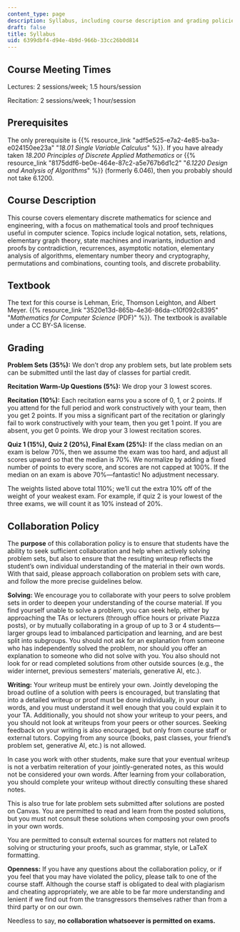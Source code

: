 ```yaml
---
content_type: page
description: Syllabus, including course description and grading policies, for 6.1200J.
draft: false
title: Syllabus
uid: 6399dbf4-d94e-4b9d-966b-33cc26b0d814
---
```

## Course Meeting Times

Lectures: 2 sessions/week; 1.5 hours/session

Recitation: 2 sessions/week; 1 hour/session

## Prerequisites

The only prerequisite is {{% resource_link "adf5e525-e7a2-4e85-ba3a-e024150ee23a" "*18.01 Single Variable Calculus*" %}}. If you have already taken *18.200 Principles of Discrete Applied Mathematics* or {{% resource_link "8175ddf6-be0e-464e-87c2-a5e767b6d1c2" "*6.1220 Design and Analysis of Algorithms*" %}} (formerly 6.046), then you probably should not take 6.1200.

## Course Description

This course covers elementary discrete mathematics for science and engineering, with a focus on mathematical tools and proof techniques useful in computer science. Topics include logical notation, sets, relations, elementary graph theory, state machines and invariants, induction and proofs by contradiction, recurrences, asymptotic notation, elementary analysis of algorithms, elementary number theory and cryptography, permutations and combinations, counting tools, and discrete probability.

## Textbook

The text for this course is Lehman, Eric, Thomson Leighton, and Albert Meyer. {{% resource_link "3520e13d-865b-4e36-86da-c10f092c8395" "*Mathematics for Computer Science* (PDF)" %}}*.* The textbook is available under a CC BY-SA license.

## Grading

**Problem Sets (35%):** We don’t drop any problem sets, but late problem sets can be submitted until the last day of classes for partial credit.

**Recitation Warm-Up Questions (5%):** We drop your 3 lowest scores.

**Recitation (10%):** Each recitation earns you a score of 0, 1, or 2 points. If you attend for the full period and work constructively with your team, then you get 2 points. If you miss a significant part of the recitation or glaringly fail to work constructively with your team, then you get 1 point. If you are absent, you get 0 points. We drop your 3 lowest recitation scores.

**Quiz 1 (15%), Quiz 2 (20%), Final Exam (25%):** If the class median on an exam is below 70%, then we assume the exam was too hard, and adjust all scores upward so that the median is 70%. We normalize by adding a fixed number of points to every score, and scores are not capped at 100%. If the median on an exam is above 70%—fantastic! No adjustment necessary.

The weights listed above total 110%; we’ll cut the extra 10% off of the weight of your weakest exam. For example, if quiz 2 is your lowest of the three exams, we will count it as 10% instead of 20%.

## Collaboration Policy

The **purpose** of this collaboration policy is to ensure that students have the ability to seek sufficient collaboration and help when actively solving problem sets, but also to ensure that the resulting writeup reflects the student’s own individual understanding of the material in their own words. With that said, please approach collaboration on problem sets with care, and follow the more precise guidelines below.

**Solving:** We encourage you to collaborate with your peers to solve problem sets in order to deepen your understanding of the course material. If you find yourself unable to solve a problem, you can seek help, either by approaching the TAs or lecturers (through office hours or private Piazza posts), or by mutually collaborating in a group of up to 3 or 4 students—larger groups lead to imbalanced participation and learning, and are best split into subgroups. You should not ask for an explanation from someone who has independently solved the problem, nor should you offer an explanation to someone who did not solve with you. You also should not look for or read completed solutions from other outside sources (e.g., the wider internet, previous semesters’ materials, generative AI, etc.).

**Writing:** Your writeup must be entirely your own. Jointly developing the broad outline of a solution with peers is encouraged, but translating that into a detailed writeup or proof must be done individually, in your own words, and you must understand it well enough that you could explain it to your TA. Additionally, you should not show your writeup to your peers, and you should not look at writeups from your peers or other sources. Seeking feedback on your writing is also encouraged, but only from course staff or external tutors. Copying from any source (books, past classes, your friend’s problem set, generative AI, etc.) is not allowed.

In case you work with other students, make sure that your eventual writeup is not a verbatim reiteration of your jointly-generated notes, as this would not be considered your own words. After learning from your collaboration, you should complete your writeup without directly consulting these shared notes. 

This is also true for late problem sets submitted after solutions are posted on Canvas. You are permitted to read and learn from the posted solutions, but you must not consult these solutions when composing your own proofs in your own words.

You are permitted to consult external sources for matters not related to solving or structuring your proofs, such as grammar, style, or LaTeX formatting.

**Openness:** If you have any questions about the collaboration policy, or if you feel that you may have violated the policy, please talk to one of the course staff. Although the course staff is obligated to deal with plagiarism and cheating appropriately, we are able to be far more understanding and lenient if we find out from the transgressors themselves rather than from a third party or on our own.

Needless to say, **no collaboration whatsoever is permitted on exams.**